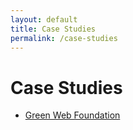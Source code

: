 ```yaml
---
layout: default
title: Case Studies
permalink: /case-studies
---
```


# Case Studies

- [Green Web Foundation](/case-studies/green-web-foundation)